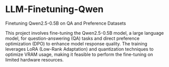 # LLM-Finetuning-Qwen
Finetuning Qwen2.5-0.5B on QA and Preference Datasets

This project involves fine-tuning the Qwen2.5-0.5B model, a large language model, for question-answering (QA) tasks and direct preference optimization (DPO) to enhance model response quality. The training leverages LoRA (Low-Rank Adaptation) and quantization techniques to optimize VRAM usage, making it feasible to perform the fine-tuning on limited hardware resources.
